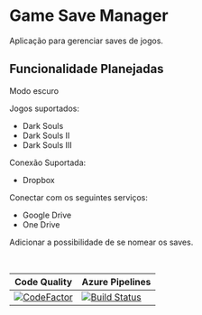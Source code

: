 # Game Save Manager
Aplicação para gerenciar saves de jogos.
<br/>

## Funcionalidade Planejadas

Modo escuro

Jogos suportados:
  - Dark Souls
  - Dark Souls II
  - Dark Souls III

Conexão Suportada:
  - Dropbox

Conectar com os seguintes serviços:
  - Google Drive
  - One Drive

Adicionar a possibilidade de se nomear os saves.

<br/>


|Code Quality|Azure Pipelines|
|------------|---------------|
|[![CodeFactor](https://www.codefactor.io/repository/github/luca16s/gamesavemanager/badge)](https://www.codefactor.io/repository/github/luca16s/gamesavemanager)|[![Build Status](https://dev.azure.com/DeadFishStudio/GameSaveManager/_apis/build/status/GameSaveManager?branchName=refs%2Fpull%2F41%2Fmerge)](https://dev.azure.com/DeadFishStudio/GameSaveManager/_build/latest?definitionId=19&branchName=refs%2Fpull%2F41%2Fmerge)|

